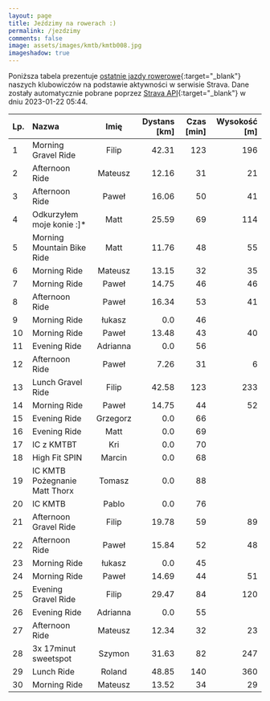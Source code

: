 ```yaml
---
layout: page
title: Jeździmy na rowerach :)
permalink: /jezdzimy
comments: false
image: assets/images/kmtb/kmtb008.jpg
imageshadow: true
---
```


Poniższa tabela prezentuje [ostatnie jazdy rowerowe](https://www.strava.com/clubs/336381){:target="_blank"} naszych klubowiczów na podstawie aktywności w serwisie Strava. Dane zostały automatycznie pobrane poprzez [Strava API](https://developers.strava.com/docs/reference/#api-Clubs-getClubActivitiesById){:target="_blank"} w dniu 2023-01-22 05:44.

Lp. | Nazwa | Imię | Dystans [km] | Czas [min] | Wysokość [m]
:--- | :--- | :---: | ---: | ---: | ---:
1|Morning Gravel Ride|Filip|42.31|123|196
2|Afternoon Ride|Mateusz|12.16|31|21
3|Afternoon Ride|Paweł|16.06|50|41
4|Odkurzyłem moje konie :]*|Matt|25.59|69|114
5|Morning Mountain Bike Ride|Matt|11.76|48|55
6|Morning Ride|Mateusz|13.15|32|35
7|Morning Ride|Paweł|14.75|46|46
8|Afternoon Ride|Paweł|16.34|53|41
9|Morning Ride|łukasz|0.0|46|
10|Morning Ride|Paweł|13.48|43|40
11|Evening Ride|Adrianna|0.0|56|
12|Afternoon Ride|Paweł|7.26|31|6
13|Lunch Gravel Ride|Filip|42.58|123|233
14|Morning Ride|Paweł|14.75|44|52
15|Evening Ride|Grzegorz|0.0|66|
16|Evening Ride|Matt|0.0|69|
17|IC z KMTBT|Kri|0.0|70|
18|High Fit SPIN|Marcin|0.0|68|
19|IC KMTB Pożegnanie Matt Thorx|Tomasz|0.0|88|
20|IC KMTB|Pablo|0.0|76|
21|Afternoon Gravel Ride|Filip|19.78|59|89
22|Afternoon Ride|Paweł|15.84|52|48
23|Morning Ride|łukasz|0.0|45|
24|Morning Ride|Paweł|14.69|44|51
25|Evening Gravel Ride|Filip|29.47|84|120
26|Evening Ride|Adrianna|0.0|55|
27|Afternoon Ride|Mateusz|12.34|32|23
28|3x 17minut sweetspot|Szymon|31.63|82|247
29|Lunch Ride|Roland|48.85|140|360
30|Morning Ride|Mateusz|13.52|34|29
